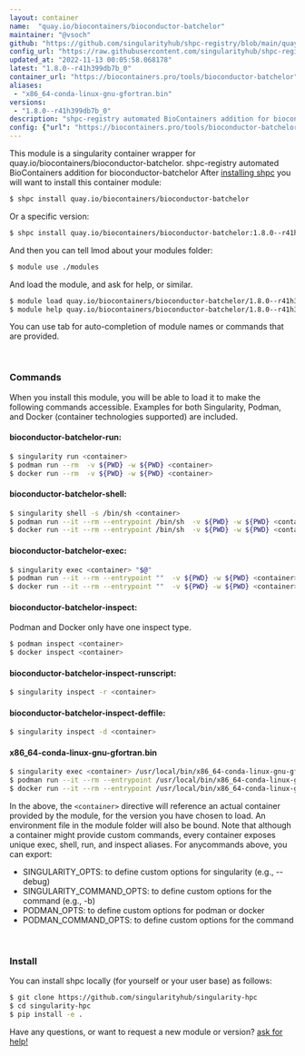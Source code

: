 ```yaml
---
layout: container
name:  "quay.io/biocontainers/bioconductor-batchelor"
maintainer: "@vsoch"
github: "https://github.com/singularityhub/shpc-registry/blob/main/quay.io/biocontainers/bioconductor-batchelor/container.yaml"
config_url: "https://raw.githubusercontent.com/singularityhub/shpc-registry/main/quay.io/biocontainers/bioconductor-batchelor/container.yaml"
updated_at: "2022-11-13 00:05:58.068178"
latest: "1.8.0--r41h399db7b_0"
container_url: "https://biocontainers.pro/tools/bioconductor-batchelor"
aliases:
 - "x86_64-conda-linux-gnu-gfortran.bin"
versions:
 - "1.8.0--r41h399db7b_0"
description: "shpc-registry automated BioContainers addition for bioconductor-batchelor"
config: {"url": "https://biocontainers.pro/tools/bioconductor-batchelor", "maintainer": "@vsoch", "description": "shpc-registry automated BioContainers addition for bioconductor-batchelor", "latest": {"1.8.0--r41h399db7b_0": "sha256:ee7381d35bd584376c2b50254c36edfeffbd637a10d1246b510a28ec3d867b9c"}, "tags": {"1.8.0--r41h399db7b_0": "sha256:ee7381d35bd584376c2b50254c36edfeffbd637a10d1246b510a28ec3d867b9c"}, "docker": "quay.io/biocontainers/bioconductor-batchelor", "aliases": {"x86_64-conda-linux-gnu-gfortran.bin": "/usr/local/bin/x86_64-conda-linux-gnu-gfortran.bin"}}
---
```


This module is a singularity container wrapper for quay.io/biocontainers/bioconductor-batchelor.
shpc-registry automated BioContainers addition for bioconductor-batchelor
After [installing shpc](#install) you will want to install this container module:


```bash
$ shpc install quay.io/biocontainers/bioconductor-batchelor
```

Or a specific version:

```bash
$ shpc install quay.io/biocontainers/bioconductor-batchelor:1.8.0--r41h399db7b_0
```

And then you can tell lmod about your modules folder:

```bash
$ module use ./modules
```

And load the module, and ask for help, or similar.

```bash
$ module load quay.io/biocontainers/bioconductor-batchelor/1.8.0--r41h399db7b_0
$ module help quay.io/biocontainers/bioconductor-batchelor/1.8.0--r41h399db7b_0
```

You can use tab for auto-completion of module names or commands that are provided.

<br>

### Commands

When you install this module, you will be able to load it to make the following commands accessible.
Examples for both Singularity, Podman, and Docker (container technologies supported) are included.

#### bioconductor-batchelor-run:

```bash
$ singularity run <container>
$ podman run --rm  -v ${PWD} -w ${PWD} <container>
$ docker run --rm  -v ${PWD} -w ${PWD} <container>
```

#### bioconductor-batchelor-shell:

```bash
$ singularity shell -s /bin/sh <container>
$ podman run --it --rm --entrypoint /bin/sh  -v ${PWD} -w ${PWD} <container>
$ docker run --it --rm --entrypoint /bin/sh  -v ${PWD} -w ${PWD} <container>
```

#### bioconductor-batchelor-exec:

```bash
$ singularity exec <container> "$@"
$ podman run --it --rm --entrypoint ""  -v ${PWD} -w ${PWD} <container> "$@"
$ docker run --it --rm --entrypoint ""  -v ${PWD} -w ${PWD} <container> "$@"
```

#### bioconductor-batchelor-inspect:

Podman and Docker only have one inspect type.

```bash
$ podman inspect <container>
$ docker inspect <container>
```

#### bioconductor-batchelor-inspect-runscript:

```bash
$ singularity inspect -r <container>
```

#### bioconductor-batchelor-inspect-deffile:

```bash
$ singularity inspect -d <container>
```


#### x86_64-conda-linux-gnu-gfortran.bin

```bash
$ singularity exec <container> /usr/local/bin/x86_64-conda-linux-gnu-gfortran.bin
$ podman run --it --rm --entrypoint /usr/local/bin/x86_64-conda-linux-gnu-gfortran.bin   -v ${PWD} -w ${PWD} <container> -c " $@"
$ docker run --it --rm --entrypoint /usr/local/bin/x86_64-conda-linux-gnu-gfortran.bin   -v ${PWD} -w ${PWD} <container> -c " $@"
```



In the above, the `<container>` directive will reference an actual container provided
by the module, for the version you have chosen to load. An environment file in the
module folder will also be bound. Note that although a container
might provide custom commands, every container exposes unique exec, shell, run, and
inspect aliases. For anycommands above, you can export:

 - SINGULARITY_OPTS: to define custom options for singularity (e.g., --debug)
 - SINGULARITY_COMMAND_OPTS: to define custom options for the command (e.g., -b)
 - PODMAN_OPTS: to define custom options for podman or docker
 - PODMAN_COMMAND_OPTS: to define custom options for the command

<br>

### Install

You can install shpc locally (for yourself or your user base) as follows:

```bash
$ git clone https://github.com/singularityhub/singularity-hpc
$ cd singularity-hpc
$ pip install -e .
```

Have any questions, or want to request a new module or version? [ask for help!](https://github.com/singularityhub/singularity-hpc/issues)
